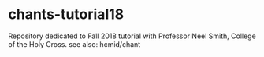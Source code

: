 # chants-tutorial18
Repository dedicated to Fall 2018 tutorial with Professor Neel Smith, College of the Holy Cross.
see also: hcmid/chant

